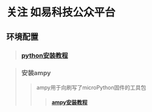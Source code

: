 关注 如易科技公众平台
===
 ## 环境配置

> ### [python安装教程](https://www.runoob.com/python3/python3-install.html)

> ### 安装ampy
>> ampy用于向刷写了microPython固件的工具包
>>> #### [ampy安装教程](https://github.com/scientifichackers/ampy)


